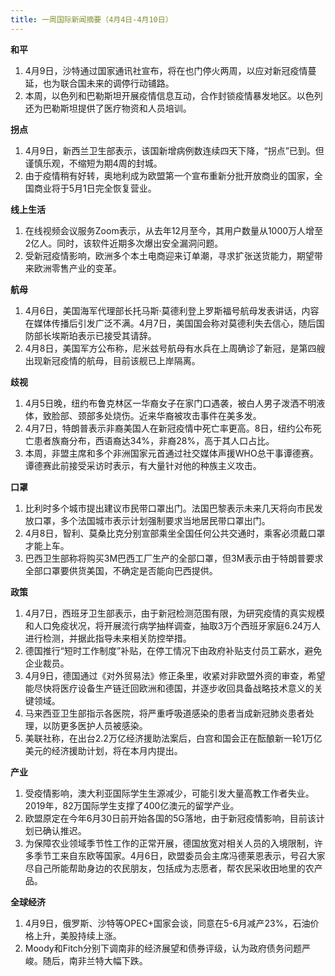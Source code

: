 ```yaml
---
title: 一周国际新闻摘要（4月4日-4月10日）
---
```


**和平**
1. 4月9日，沙特通过国家通讯社宣布，将在也门停火两周，以应对新冠疫情蔓延，也为联合国未来的调停行动铺路。
2. 本周，以色列和巴勒斯坦开展疫情信息互动，合作封锁疫情暴发地区。以色列还为巴勒斯坦提供了医疗物资和人员培训。

<!--more-->
**拐点**
1. 4月9日，新西兰卫生部表示，该国新增病例数连续四天下降，“拐点”已到。但谨慎乐观，不缩短为期4周的封城。
2. 由于疫情稍有好转，奥地利成为欧盟第一个宣布重新分批开放商业的国家，全国商业将于5月1日完全恢复营业。

**线上生活**
1. 在线视频会议服务Zoom表示，从去年12月至今，其用户数量从1000万人增至2亿人。同时，该软件近期多次爆出安全漏洞问题。
2. 受新冠疫情影响，欧洲多个本土电商迎来订单潮，寻求扩张送货能力，期望带来欧洲零售产业的变革。

**航母**
1. 4月6日，美国海军代理部长托马斯·莫德利登上罗斯福号航母发表讲话，内容在媒体传播后引发广泛不满。4月7日，美国国会称对莫德利失去信心，随后国防部长埃斯珀表示已接受其请辞。
2. 4月8日，美国军方公布称，尼米兹号航母有水兵在上周确诊了新冠，是第四艘出现新冠疫情的航母，目前该舰已上岸隔离。

**歧视**
1. 4月5日晚，纽约布鲁克林区一华裔女子在家门口遇袭，被白人男子泼洒不明液体，致脸部、颈部多处烧伤。近来华裔被攻击事件在美多发。
2. 4月7日，特朗普表示非裔美国人在新冠疫情中死亡率更高。8日，纽约公布死亡患者族裔分布，西语裔达34%，非裔28%，高于其人口占比。
3. 本周，非盟主席和多个非洲国家元首通过社交媒体声援WHO总干事谭德赛。谭德赛此前接受采访时表示，有大量针对他的种族主义攻击。

**口罩**
1. 比利时多个城市提出建议市民带口罩出门。法国巴黎表示未来几天将向市民发放口罩，多个法国城市表示计划强制要求当地居民带口罩出门。
2. 4月8日，智利、莫桑比克分别宣部乘坐全国任何公共交通时，乘客必须戴口罩才能上车。
3. 巴西卫生部称将购买3M巴西工厂生产的全部口罩，但3M表示由于特朗普要求全部口罩要供货美国，不确定是否能向巴西提供。

**政策**
1. 4月7日，西班牙卫生部表示，由于新冠检测范围有限，为研究疫情的真实规模和人口免疫状况，将开展流行病学抽样调查，抽取3万个西班牙家庭6.24万人进行检测，并据此指导未来相关防控举措。
2. 德国推行“短时工作制度”补贴，在停工情况下由政府补贴支付员工薪水，避免企业裁员。
3. 4月9日，德国通过《对外贸易法》修正条里，收紧对非欧盟外资的审查，希望能尽快将医疗设备生产链迁回欧洲和德国，并逐步收回具备战略技术意义的关键领域。
4. 马来西亚卫生部指示各医院，将严重呼吸道感染的患者当成新冠肺炎患者处理，以防更多医护人员被感染。
5. 美联社称，在出台2.2万亿经济援助法案后，白宫和国会正在酝酿新一轮1万亿美元的经济援助计划，将在本月内提出。

**产业**
1. 受疫情影响，澳大利亚国际学生生源减少，可能引发大量高教工作者失业。2019年，82万国际学生支撑了400亿澳元的留学产业。
2. 欧盟原定在今年6月30日前开始各国的5G落地，由于新冠疫情影响，目前该计划已确认推迟。
3. 为保障农业领域季节性工作的正常开展，德国放宽对相关人员的入境限制，许多季节工来自东欧等国家。4月6日，欧盟委员会主席冯德莱恩表示，号召大家尽自己所能帮助身边的农民朋友，包括成为志愿者，帮农民采收田地里的农产品。

**全球经济**
1. 4月9日，俄罗斯、沙特等OPEC+国家会谈，同意在5-6月减产23%，石油价格上升，美股持续上涨。
2. Moody和Fitch分别下调南非的经济展望和债券评级，认为政府债务问题严峻。随后，南非兰特大幅下跌。


 